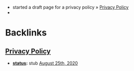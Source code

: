 - started a draft page for a privacy policy » [Privacy Policy](<Privacy Policy.md>)
- 

# Backlinks
## [Privacy Policy](<Privacy Policy.md>)
- **[status](<status.md>):** stub [August 25th, 2020](<August 25th, 2020.md>)

